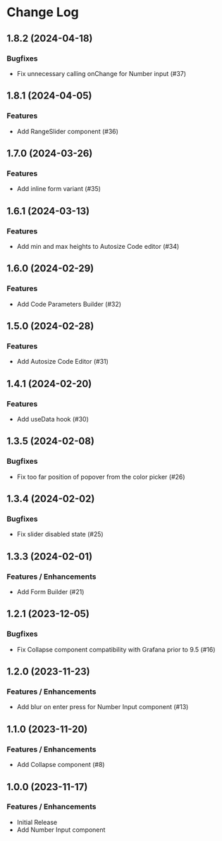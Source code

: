 # Change Log

## 1.8.2 (2024-04-18)

### Bugfixes

- Fix unnecessary calling onChange for Number input (#37)

## 1.8.1 (2024-04-05)

### Features

- Add RangeSlider component (#36)

## 1.7.0 (2024-03-26)

### Features

- Add inline form variant (#35)

## 1.6.1 (2024-03-13)

### Features

- Add min and max heights to Autosize Code editor (#34)

## 1.6.0 (2024-02-29)

### Features

- Add Code Parameters Builder (#32)

## 1.5.0 (2024-02-28)

### Features

- Add Autosize Code Editor (#31)

## 1.4.1 (2024-02-20)

### Features

- Add useData hook (#30)

## 1.3.5 (2024-02-08)

### Bugfixes

- Fix too far position of popover from the color picker (#26)

## 1.3.4 (2024-02-02)

### Bugfixes

- Fix slider disabled state (#25)

## 1.3.3 (2024-02-01)

### Features / Enhancements

- Add Form Builder (#21)

## 1.2.1 (2023-12-05)

### Bugfixes

- Fix Collapse component compatibility with Grafana prior to 9.5 (#16)

## 1.2.0 (2023-11-23)

### Features / Enhancements

- Add blur on enter press for Number Input component (#13)

## 1.1.0 (2023-11-20)

### Features / Enhancements

- Add Collapse component (#8)

## 1.0.0 (2023-11-17)

### Features / Enhancements

- Initial Release
- Add Number Input component
